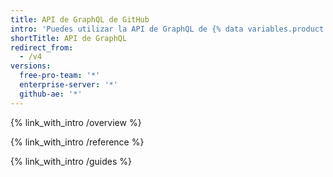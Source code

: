 ```yaml
---
title: API de GraphQL de GitHub
intro: 'Puedes utilizar la API de GraphQL de {% data variables.product.prodname_dotcom %} para crear consultas precisas y flexibles para los datos que necesitas integrar con {% data variables.product.prodname_dotcom %}.'
shortTitle: API de GraphQL
redirect_from:
  - /v4
versions:
  free-pro-team: '*'
  enterprise-server: '*'
  github-ae: '*'
---
```


{% link_with_intro /overview %}

{% link_with_intro /reference %}

{% link_with_intro /guides %}
